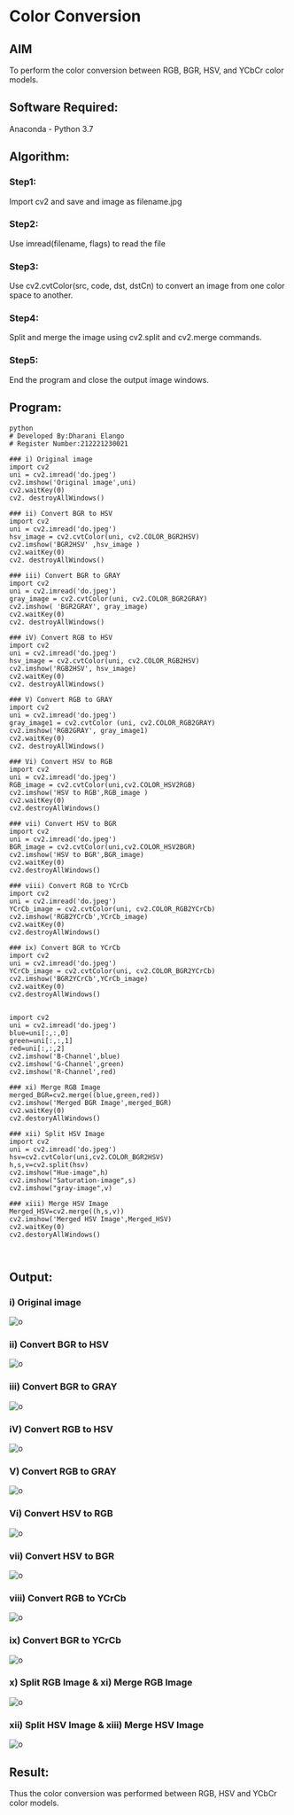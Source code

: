 # Color Conversion
## AIM
To perform the color conversion between RGB, BGR, HSV, and YCbCr color models.

## Software Required:
Anaconda - Python 3.7
## Algorithm:
### Step1:
Import cv2 and save and image as filename.jpg

### Step2:
Use imread(filename, flags) to read the file

### Step3:
Use cv2.cvtColor(src, code, dst, dstCn) to convert an image from one color space to another.

### Step4:
Split and merge the image using cv2.split and cv2.merge commands.

### Step5:
End the program and close the output image windows.
## Program:
```
python
# Developed By:Dharani Elango
# Register Number:212221230021
```
```
### i) Original image
import cv2
uni = cv2.imread('do.jpeg')
cv2.imshow('Original image',uni)
cv2.waitKey(0)
cv2. destroyAllWindows()

### ii) Convert BGR to HSV 
import cv2
uni = cv2.imread('do.jpeg')
hsv_image = cv2.cvtColor(uni, cv2.COLOR_BGR2HSV)
cv2.imshow('BGR2HSV' ,hsv_image )
cv2.waitKey(0)
cv2. destroyAllWindows()

### iii) Convert BGR to GRAY
import cv2
uni = cv2.imread('do.jpeg')
gray_image = cv2.cvtColor(uni, cv2.COLOR_BGR2GRAY)
cv2.imshow( 'BGR2GRAY', gray_image)
cv2.waitKey(0)
cv2. destroyAllWindows()

### iV) Convert RGB to HSV
import cv2
uni = cv2.imread('do.jpeg')
hsv_image = cv2.cvtColor(uni, cv2.COLOR_RGB2HSV)
cv2.imshow('RGB2HSV', hsv_image)
cv2.waitKey(0)
cv2. destroyAllWindows()

### V) Convert RGB to GRAY
import cv2
uni = cv2.imread('do.jpeg')
gray_image1 = cv2.cvtColor (uni, cv2.COLOR_RGB2GRAY)
cv2.imshow('RGB2GRAY', gray_image1)
cv2.waitKey(0)
cv2. destroyAllWindows()

### Vi) Convert HSV to RGB
import cv2
uni = cv2.imread('do.jpeg')
RGB_image = cv2.cvtColor(uni,cv2.COLOR_HSV2RGB)
cv2.imshow('HSV to RGB',RGB_image )
cv2.waitKey(0)
cv2.destroyAllWindows()

### vii) Convert HSV to BGR
import cv2
uni = cv2.imread('do.jpeg')
BGR_image = cv2.cvtColor(uni,cv2.COLOR_HSV2BGR)
cv2.imshow('HSV to BGR',BGR_image)
cv2.waitKey(0)
cv2.destroyAllWindows()

### viii) Convert RGB to YCrCb
import cv2
uni = cv2.imread('do.jpeg')
YCrCb_image = cv2.cvtColor(uni, cv2.COLOR_RGB2YCrCb)
cv2.imshow('RGB2YCrCb',YCrCb_image)
cv2.waitKey(0)
cv2.destroyAllWindows()

### ix) Convert BGR to YCrCb
import cv2
uni = cv2.imread('do.jpeg')
YCrCb_image = cv2.cvtColor(uni, cv2.COLOR_BGR2YCrCb)
cv2.imshow('BGR2YCrCb',YCrCb_image)
cv2.waitKey(0)
cv2.destroyAllWindows()


import cv2
uni = cv2.imread('do.jpeg')
blue=uni[:,:,0]
green=uni[:,:,1]
red=uni[:,:,2]
cv2.imshow('B-Channel',blue)
cv2.imshow('G-Channel',green)
cv2.imshow('R-Channel',red)

### xi) Merge RGB Image
merged_BGR=cv2.merge((blue,green,red))
cv2.imshow('Merged BGR Image',merged_BGR)
cv2.waitKey(0)
cv2.destoryAllWindows()

### xii) Split HSV Image
import cv2
uni = cv2.imread('do.jpeg')
hsv=cv2.cvtColor(uni,cv2.COLOR_BGR2HSV)
h,s,v=cv2.split(hsv)
cv2.imshow("Hue-image",h)
cv2.imshow("Saturation-image",s)
cv2.imshow("gray-image",v)

### xiii) Merge HSV Image
Merged_HSV=cv2.merge((h,s,v))
cv2.imshow('Merged HSV Image',Merged_HSV)
cv2.waitKey(0)
cv2.destoryAllWindows()



```
## Output:

### i) Original image
![o](1.png)
### ii) Convert BGR to HSV 
![o](2.png)
### iii) Convert BGR to GRAY
![o](3.png)
### iV) Convert RGB to HSV
![o](4.png)
### V) Convert RGB to GRAY
![o](5.png)
### Vi) Convert HSV to RGB
![o](6.png)
### vii) Convert HSV to BGR
![o](7.png)
### viii) Convert RGB to YCrCb
![o](8.png)
### ix) Convert BGR to YCrCb
![o](9.png)
### x) Split RGB Image & xi) Merge RGB Image
![o](10.png)

### xii) Split HSV Image & xiii) Merge HSV Image
 ![o](11.png)

## Result:
Thus the color conversion was performed between RGB, HSV and YCbCr color models.
